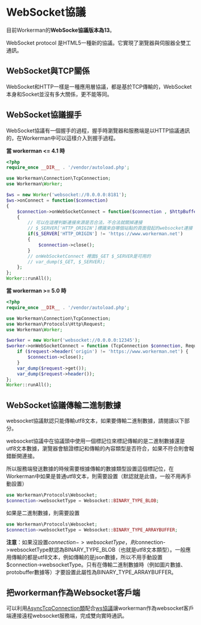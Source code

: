 # WebSocket協議

目前Workerman的**WebSocke協議版本為13**。

WebSocket protocol 是HTML5一種新的協議。它實現了瀏覽器與伺服器全雙工通訊。

## WebSocket與TCP關係

WebSocket和HTTP一樣是一種應用層協議，都是基於TCP傳輸的，WebSocket本身和Socket並沒有多大關係，更不能等同。

## WebSocket協議握手

WebSocket協議有一個握手的過程，握手時瀏覽器和服務端是以HTTP協議通訊的，在Workerman中可以這樣介入到握手過程。

**當 workerman <= 4.1 時**
```php
<?php
require_once __DIR__ . '/vendor/autoload.php';

use Workerman\Connection\TcpConnection;
use Workerman\Worker;

$ws = new Worker('websocket://0.0.0.0:8181');
$ws->onConnect = function($connection)
{
    $connection->onWebSocketConnect = function($connection , $httpBuffer)
    {
        // 可以在這裡判斷連接來源是否合法，不合法就關掉連接
        // $_SERVER['HTTP_ORIGIN']標識來自哪個站點的頁面發起的websocket連接
        if($_SERVER['HTTP_ORIGIN'] != 'https://www.workerman.net')
        {
            $connection->close();
        }
        // onWebSocketConnect 裡面$_GET $_SERVER是可用的
        // var_dump($_GET, $_SERVER);
    };
};
Worker::runAll();
```

**當 workerman >= 5.0 時**
```php
<?php
require_once __DIR__ . '/vendor/autoload.php';

use Workerman\Connection\TcpConnection;
use Workerman\Protocols\Http\Request;
use Workerman\Worker;

$worker = new Worker('websocket://0.0.0.0:12345');
$worker->onWebSocketConnect = function (TcpConnection $connection, Request $request) {
    if ($request->header('origin') != 'https://www.workerman.net') {
        $connection->close();
    }
    var_dump($request->get());
    var_dump($request->header());
};
Worker::runAll();
```

## WebSocket協議傳輸二進制數據

websocket協議默認只能傳輸utf8文本，如果要傳輸二進制數據，請閱讀以下部分。

websocket協議中在協議頭中使用一個標記位來標記傳輸的是二進制數據還是utf8文本數據，瀏覽器會驗證標記和傳輸的內容類型是否符合，如果不符合則會報錯斷開連接。

所以服務端發送數據的時候需要根據傳輸的數據類型設置這個標記位，在Workerman中如果是普通utf8文本，則需要設置（默認就是此值，一般不用再手動設置）
```php
use Workerman\Protocols\Websocket;
$connection->websocketType = Websocket::BINARY_TYPE_BLOB;
```

如果是二進制數據，則需要設置
```php
use Workerman\Protocols\Websocket;
$connection->websocketType = Websocket::BINARY_TYPE_ARRAYBUFFER;
```

**注意**：如果沒設置$connection->websocketType，則$connection->websocketType默認為BINARY_TYPE_BLOB（也就是utf8文本類型）。一般應用傳輸的都是utf8文本，例如傳輸的是json數據，所以不用手動設置$connection->websocketType。只有在傳輸二進制數據時（例如圖片數據、protobuffer數據等）才要設置此屬性為BINARY_TYPE_ARRAYBUFFER。

## 把workerman作為Websocket客戶端
可以利用[AsyncTcpConnection類](../async-tcp-connection.md)配合[ws協議](about-ws.md)讓workerman作為websocket客戶端連接遠程websocket服務端，完成雙向實時通訊。
